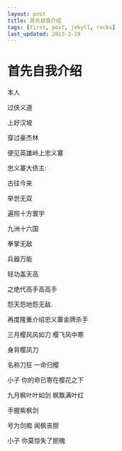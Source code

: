 ```yaml
---
layout: post
title: 首先自我介绍
tags: [first, post, jekyll, rocks]
last_updated: 2013-3-19
---
```

# 首先自我介绍

本人

过侠义道

上好汉坡

穿过豪杰林

便见英雄岭上忠义寨

忠义寨大债主:

古往今来

举世无双

遍照十方寰宇

九洲十六国

拳掌无敌

兵器万能

轻功盖天高

之绝代高手高高手

怨天怨地怨无敌.



再度隆重介绍忠义寨金牌杀手


三月樱风风如刀 樱飞风中寒

身背樱凤刀 

名称刀狂 一命归樱

小子 你的命已寄在樱花之下


九月枫叶叶如剑 枫飘满叶红

手握紫枫剑

号为剑痴 闻枫丧胆

小子 你莫惊失了胆魄

 
